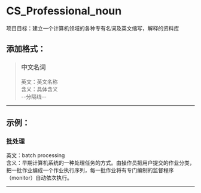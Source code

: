 # CS_Professional_noun
项目目标：建立一个计算机领域的各种专有名词及英文缩写，解释的资料库
   

## 添加格式：
>### 中文名词
>英文：英文名称  
含义：具体含义  
--分隔线--   

---

## 示例：
### 批处理   
英文：batch processing  
含义：早期计算机系统的一种处理任务的方式。由操作员把用户提交的作业分类，把一批作业编成一个作业执行序列，每一批作业将有专门编制的监督程序（monitor）自动依次执行。 

---
